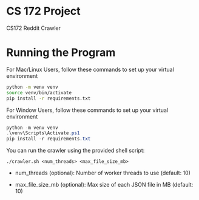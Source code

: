 # CS 172 Project

CS172 Reddit Crawler

# Running the Program 

For Mac/Linux Users, follow these commands to set up your virtual environment

```bash
python -m venv venv
source venv/bin/activate
pip install -r requirements.txt
```

For Window Users, follow these commands to set up your virtual environment

```powershell
python -m venv venv
.\venv\Scripts\Activate.ps1
pip install -r requirements.txt
```
You can run the crawler using the provided shell script:

```
./crawler.sh <num_threads> <max_file_size_mb>
```

* num_threads (optional): Number of worker threads to use (default: 10)

* max_file_size_mb (optional): Max size of each JSON file in MB (default: 10)


